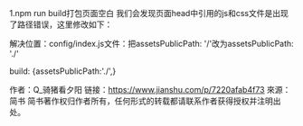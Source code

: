 
1.npm run build打包页面空白
我们会发现页面head中引用的js和css文件是出现了路径错误，这里修改如下：

解决位置：config/index.js文件：把assetsPublicPath: '/'改为assetsPublicPath: './'

build: {assetsPublicPath:'./',}

作者：Q_骑猪看夕阳
链接：https://www.jianshu.com/p/7220afab4f73
來源：简书
简书著作权归作者所有，任何形式的转载都请联系作者获得授权并注明出处。
